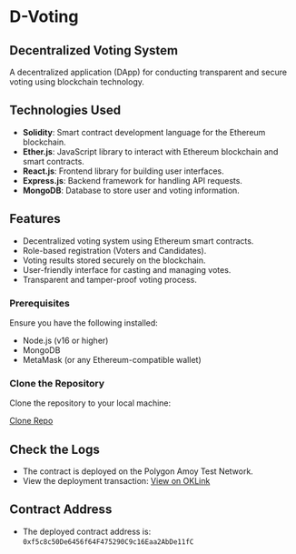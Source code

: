 <h1>D-Voting</h1>
<h2>Decentralized Voting System</h2>

A decentralized application (DApp) for conducting transparent and secure voting using blockchain technology.

## Technologies Used

- **Solidity**: Smart contract development language for the Ethereum blockchain.
- **Ether.js**: JavaScript library to interact with Ethereum blockchain and smart contracts.
- **React.js**: Frontend library for building user interfaces.
- **Express.js**: Backend framework for handling API requests.
- **MongoDB**: Database to store user and voting information.

## Features

- Decentralized voting system using Ethereum smart contracts.
- Role-based registration (Voters and Candidates).
- Voting results stored securely on the blockchain.
- User-friendly interface for casting and managing votes.
- Transparent and tamper-proof voting process.

### Prerequisites

Ensure you have the following installed:

- Node.js (v16 or higher)
- MongoDB
- MetaMask (or any Ethereum-compatible wallet)

### Clone the Repository

Clone the repository to your local machine:

[Clone Repo](https://github.com/swappy-sutar/D-voting.git)

## Check the Logs

- The contract is deployed on the Polygon Amoy Test Network.
- View the deployment transaction: [View on OKLink](https://www.oklink.com/amoy/address/0xf5c8c50De6456f64F475290C9c16Eaa2AbDe11fC)

## Contract Address

- The deployed contract address is: `0xf5c8c50De6456f64F475290C9c16Eaa2AbDe11fC`
